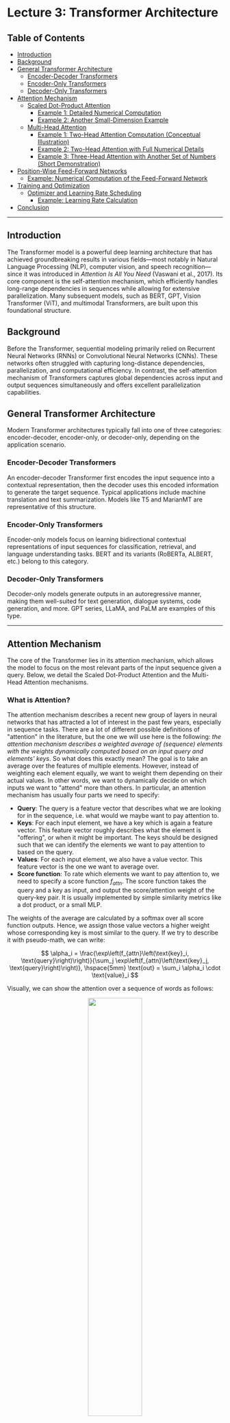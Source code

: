 # Lecture 3: Transformer Architecture

## Table of Contents
- [Introduction](#introduction)
- [Background](#background)
- [General Transformer Architecture](#general-transformer-architecture)
  - [Encoder-Decoder Transformers](#encoder-decoder-transformers)
  - [Encoder-Only Transformers](#encoder-only-transformers)
  - [Decoder-Only Transformers](#decoder-only-transformers)
- [Attention Mechanism](#attention-mechanism)
  - [Scaled Dot-Product Attention](#scaled-dot-product-attention)
    - [Example 1: Detailed Numerical Computation](#example-1-detailed-numerical-computation)
    - [Example 2: Another Small-Dimension Example](#example-2-another-small-dimension-example)
  - [Multi-Head Attention](#multi-head-attention)
    - [Example 1: Two-Head Attention Computation (Conceptual Illustration)](#example-1-two-head-attention-computation-conceptual-illustration)
    - [Example 2: Two-Head Attention with Full Numerical Details](#example-2-two-head-attention-with-full-numerical-details)
    - [Example 3: Three-Head Attention with Another Set of Numbers (Short Demonstration)](#example-3-three-head-attention-with-another-set-of-numbers-short-demonstration)
- [Position-Wise Feed-Forward Networks](#position-wise-feed-forward-networks)
  - [Example: Numerical Computation of the Feed-Forward Network](#example-numerical-computation-of-the-feed-forward-network)
- [Training and Optimization](#training-and-optimization)
  - [Optimizer and Learning Rate Scheduling](#optimizer-and-learning-rate-scheduling)
    - [Example: Learning Rate Calculation](#example-learning-rate-calculation)
- [Conclusion](#conclusion)

---

## Introduction
The Transformer model is a powerful deep learning architecture that has achieved groundbreaking results in various fields—most notably in Natural Language Processing (NLP), computer vision, and speech recognition—since it was introduced in *Attention Is All You Need* (Vaswani et al., 2017). Its core component is the self-attention mechanism, which efficiently handles long-range dependencies in sequences while allowing for extensive parallelization. Many subsequent models, such as BERT, GPT, Vision Transformer (ViT), and multimodal Transformers, are built upon this foundational structure.

## Background
Before the Transformer, sequential modeling primarily relied on Recurrent Neural Networks (RNNs) or Convolutional Neural Networks (CNNs). These networks often struggled with capturing long-distance dependencies, parallelization, and computational efficiency. In contrast, the self-attention mechanism of Transformers captures global dependencies across input and output sequences simultaneously and offers excellent parallelization capabilities.

## General Transformer Architecture
Modern Transformer architectures typically fall into one of three categories: encoder-decoder, encoder-only, or decoder-only, depending on the application scenario.

### Encoder-Decoder Transformers
An encoder-decoder Transformer first encodes the input sequence into a contextual representation, then the decoder uses this encoded information to generate the target sequence. Typical applications include machine translation and text summarization. Models like T5 and MarianMT are representative of this structure.

### Encoder-Only Transformers
Encoder-only models focus on learning bidirectional contextual representations of input sequences for classification, retrieval, and language understanding tasks. BERT and its variants (RoBERTa, ALBERT, etc.) belong to this category.

### Decoder-Only Transformers
Decoder-only models generate outputs in an autoregressive manner, making them well-suited for text generation, dialogue systems, code generation, and more. GPT series, LLaMA, and PaLM are examples of this type.

---

## Attention Mechanism
The core of the Transformer lies in its attention mechanism, which allows the model to focus on the most relevant parts of the input sequence given a query. Below, we detail the Scaled Dot-Product Attention and the Multi-Head Attention mechanisms.

### What is Attention?

The attention mechanism describes a recent new group of layers in neural networks that has attracted a lot of interest in the past few years, especially in sequence tasks. There are a lot of different possible definitions of "attention" in the literature, but the one we will use here is the following: _the attention mechanism describes a weighted average of (sequence) elements with the weights dynamically computed based on an input query and elements' keys_. So what does this exactly mean? The goal is to take an average over the features of multiple elements. However, instead of weighting each element equally, we want to weight them depending on their actual values. In other words, we want to dynamically decide on which inputs we want to "attend" more than others. In particular, an attention mechanism has usually four parts we need to specify:

* **Query**: The query is a feature vector that describes what we are looking for in the sequence, i.e. what would we maybe want to pay attention to.
* **Keys**: For each input element, we have a key which is again a feature vector. This feature vector roughly describes what the element is "offering", or when it might be important. The keys should be designed such that we can identify the elements we want to pay attention to based on the query.
* **Values**: For each input element, we also have a value vector. This feature vector is the one we want to average over.
* **Score function**: To rate which elements we want to pay attention to, we need to specify a score function $f_{attn}$. The score function takes the query and a key as input, and output the score/attention weight of the query-key pair. It is usually implemented by simple similarity metrics like a dot product, or a small MLP.


The weights of the average are calculated by a softmax over all score function outputs. Hence, we assign those value vectors a higher weight whose corresponding key is most similar to the query. If we try to describe it with pseudo-math, we can write: 

$$
\alpha_i = \frac{\exp\left(f_{attn}\left(\text{key}_i, \text{query}\right)\right)}{\sum_j \exp\left(f_{attn}\left(\text{key}_j, \text{query}\right)\right)}, \hspace{5mm} \text{out} = \sum_i \alpha_i \cdot \text{value}_i
$$

Visually, we can show the attention over a sequence of words as follows:

<div style="text-align: center;">
  <img src="./Course/attention_example.svg" width="50%">
  <p style="margin-top: 10px;">Attention Example</p>
</div>

For every word, we have one key and one value vector. The query is compared to all keys with a score function (in this case the dot product) to determine the weights. The softmax is not visualized for simplicity. Finally, the value vectors of all words are averaged using the attention weights.

Most attention mechanisms differ in terms of what queries they use, how the key and value vectors are defined, and what score function is used. The attention applied inside the Transformer architecture is called **self-attention**. In self-attention, each sequence element provides a key, value, and query. For each element, we perform an attention layer where based on its query, we check the similarity of the all sequence elements' keys, and returned a different, averaged value vector for each element. We will now go into a bit more detail by first looking at the specific implementation of the attention mechanism which is in the Transformer case the scaled dot product attention.

### Scaled Dot-Product Attention
Given a query matrix $Q$, key matrix $K$, and value matrix $V$, the attention formula is:

$$
\text{Attention}(Q, K, V) = \text{softmax}\Bigl( \frac{QK^T}{\sqrt{d_k}} \Bigr)V
$$

where $d_k$ is the dimensionality of the key vectors (often the same as the query dimensionality). 
Every row of $Q$ corresponds a token's embedding.

#### Example 1: Detailed Numerical Computation
Suppose we have the following matrices (small dimensions chosen for illustrative purposes):

$$
Q = \begin{bmatrix}
1 & 0 \\
0 & 1 \\
1 & 1
\end{bmatrix}, \quad
K = \begin{bmatrix}
1 & 1 \\
0 & 1 \\
1 & 0
\end{bmatrix}, \quad
V = \begin{bmatrix}
0 & 2 \\
1 & 1 \\
2 & 0
\end{bmatrix}
$$

1. **Compute $QK^T$**  
   According to the example setup:

   $$
   QK^T = \begin{bmatrix}
   1 & 1 & 1 \\
   0 & 1 & 0 \\
   1 & 2 & 1
   \end{bmatrix}
   $$

2. **Scale by $\sqrt{d_k}$**  
   Here, $d_k = 2$. Thus, $\sqrt{2} \approx 1.41$. So,

   $$
   \frac{QK^T}{\sqrt{2}} \approx
   \begin{bmatrix}
   0.71 & 0.71 & 0.71 \\
   0    & 0.71 & 0    \\
   0.71 & 1.41 & 0.71
   \end{bmatrix}
   $$

3. **Apply softmax row-wise**  
   The softmax of a vector $x$ is given by
   $$
   \text{softmax}(x_i) = \frac{e^{x_i}}{\sum_j e^{x_j}}.
   $$
   Let's calculate this row by row:

   - Row 1: $[0.71, 0.71, 0.71]$  
     For each element:
     * Calculate $e^{0.71} \approx 2.034$ for all three numbers
     * Sum of exponentials: $2.034 + 2.034 + 2.034 \approx 6.102$
     * Each softmax value: $\frac{2.034}{6.102} \approx 0.333$
     * Final result: $[0.333, 0.333, 0.333]$

   - Row 2: $[0, 0.71, 0]$  
     * Calculate exponentials:
       * $e^0 = 1$
       * $e^{0.71} \approx 2.034$
       * $e^0 = 1$
     * Sum of exponentials: $1 + 2.034 + 1 \approx 4.034$
     * Softmax values:
       * $\frac{1}{4.034} \approx 0.248$
       * $\frac{2.034}{4.034} \approx 0.504$
       * $\frac{1}{4.034} \approx 0.248$
     * Final result: $[0.248, 0.504, 0.248]$ ≈ $[0.25, 0.50, 0.25]$

   - Row 3: $[0.71, 1.41, 0.71]$  
     * Calculate exponentials:
       * $e^{0.71} \approx 2.034$
       * $e^{1.41} \approx 4.096$
       * $e^{0.71} \approx 2.034$
     * Sum of exponentials: $2.034 + 4.096 + 2.034 \approx 8.164$
     * Softmax values:
       * $\frac{2.034}{8.164} \approx 0.249$
       * $\frac{4.096}{8.164} \approx 0.502$
       * $\frac{2.034}{8.164} \approx 0.249$
     * Final result: $[0.249, 0.502, 0.249]$ ≈ $[0.25, 0.50, 0.25]$

   The final softmax matrix $\alpha$ is:
   $$
   \alpha = \begin{bmatrix}
   0.33 & 0.33 & 0.33 \\
   0.25 & 0.50 & 0.25 \\
   0.25 & 0.50 & 0.25
   \end{bmatrix}
   $$

   Key observations about the softmax results:
   1. All output values are between 0 and 1
   2. Each row sums to 1
   3. Equal input values (Row 1) result in equal output probabilities
   4. Larger input values receive larger output probabilities (middle values in Rows 2 and 3)

   (slight rounding applied).

4. **Multiply by $V$**  

   $$
   \text{Attention}(Q, K, V) = \alpha V.
   $$
   - Row 1 weights $[0.33, 0.33, 0.33]$ on $V$:
     
     $$
     0.33 \times [0,2] + 0.33 \times [1,1] + 0.33 \times [2,0]
     = [0 + 0.33 + 0.66,\; 0.66 + 0.33 + 0]
     \approx [0.99,\; 0.99].
     $$

   - Row 2 weights $[0.25, 0.50, 0.25]$:
     
     $$
     0.25 \times [0,2] + 0.50 \times [1,1] + 0.25 \times [2,0]
     = [0,\;0.5] + [0.5,\;0.5] + [0.5,\;0]
     = [1.0,\;1.0].
     $$

   - Row 3 weights $[0.25, 0.50, 0.25]$:
     
     $$
     0.25 \times [0,2] + 0.50 \times [1,1] + 0.25 \times [2,0]
     = [0,\;0.5] + [0.5,\;0.5] + [0.5,\;0]
     = [1.0,\;1.0].
     $$

   **Final Output**:

   $$
   \begin{bmatrix}
   0.99 & 0.99 \\
   1.00 & 1.00 \\
   1.00 & 1.00
   \end{bmatrix}
   $$

   (rounded values).

---

#### Example 2: Another Small-Dimension Example
Let us consider an even smaller example:

$$
Q = \begin{bmatrix}
1 & 1
\end{bmatrix}, \quad
K = \begin{bmatrix}
1 & 0 \\
0 & 1
\end{bmatrix}, \quad
V = \begin{bmatrix}
2 & 3 \\
4 & 1
\end{bmatrix}.
$$

Here, $Q$ is $1 \times 2$, $K$ is $2 \times 2$, and $V$ is $2 \times 2$.

1. **Compute $QK^T$**  
   Since $K$ is a square matrix, $K^T = K$:

   $$
   QK^T = QK =
   \begin{bmatrix}
   1 & 1
   \end{bmatrix}
   \begin{bmatrix}
   1 & 0 \\
   0 & 1
   \end{bmatrix}
   =
   \begin{bmatrix}
   1 & 1
   \end{bmatrix}.
   $$

2. **Scale by $\sqrt{d_k}$**  
   $d_k = 2$. Thus, $\frac{1}{\sqrt{2}} \approx \frac{1}{1.41} \approx 0.71$. So

   $$
   \frac{[1,\;1]}{1.41} \approx [0.71,\;0.71].
   $$

3. **Softmax**  
   $[0.71, 0.71]$ has equal values, so the softmax is $[0.5, 0.5]$.

4. **Multiply by $V$**  

   $$
   [0.5,\;0.5]
   \begin{bmatrix}
   2 & 3 \\
   4 & 1
   \end{bmatrix}
   =
   0.5 \times [2,3] + 0.5 \times [4,1]
   =
   [1,1.5] + [2,0.5]
   =
   [3,2].
   $$

**Final Output**: $[3,\;2]$.

---

### Multi-Head Attention
Multi-head attention projects $Q, K, V$ into multiple subspaces and performs several parallel scaled dot-product attentions (referred to as "heads"). These are concatenated, then transformed via a final linear projection:

$$
\text{MultiHead}(Q, K, V) = \text{Concat}(\text{head}_1, \ldots, \text{head}_h) W^O,
$$

where each head is computed as:

$$
\text{head}_i = \text{Attention}(Q W_i^Q, K W_i^K, V W_i^V).
$$

Below are multiple examples illustrating how multi-head attention calculations are performed, with increasingly detailed numeric demonstrations.

#### Example 1: Two-Head Attention Computation (Conceptual Illustration)
Let us assume we have a 2-head setup ($h = 2$), each head operating on half the dimension of $Q, K, V$. For instance, if the original dimension is 4, each head dimension could be 2.

- **Step 1**: Linear transformations and splitting  

  $$
  Q W^Q \rightarrow [Q_1,\ Q_2], \quad
  K W^K \rightarrow [K_1,\ K_2], \quad
  V W^V \rightarrow [V_1,\ V_2].
  $$

  Here, $[Q_1,\ Q_2]$ means we split the transformed $Q$ along its last dimension into two sub-matrices (head 1 and head 2).

- **Step 2**: Compute scaled dot-product attention for each head  

  $$
  \text{head}_1 = \text{Attention}(Q_1, K_1, V_1), \quad
  \text{head}_2 = \text{Attention}(Q_2, K_2, V_2).
  $$

  Suppose after computation:

  $$
  \text{head}_1 = \begin{bmatrix}
  h_{11} & h_{12} \\
  h_{21} & h_{22} \\
  h_{31} & h_{32}
  \end{bmatrix}, \quad
  \text{head}_2 = \begin{bmatrix}
  g_{11} & g_{12} \\
  g_{21} & g_{22} \\
  g_{31} & g_{32}
  \end{bmatrix}.
  $$

- **Step 3**: Concatenate and apply final linear transform  
  Concatenating the heads yields a $3 \times 4$ matrix (if each head is $3 \times 2$):

  $$
  \text{Concat}(\text{head}_1, \text{head}_2) =
  \begin{bmatrix}
  h_{11} & h_{12} & g_{11} & g_{12} \\
  h_{21} & h_{22} & g_{21} & g_{22} \\
  h_{31} & h_{32} & g_{31} & g_{32}
  \end{bmatrix}.
  $$

  We then multiply by $W^O$ (e.g., a $4 \times 4$ matrix) to get the final multi-head attention output.

> *Note*: Actual numeric computation requires specifying all projection matrices $W_i^Q, W_i^K, W_i^V, W^O$ and the input $Q, K, V$. Below, we provide more concrete numeric examples.

---

#### Example 2: Two-Head Attention with Full Numerical Details
In this example, we will provide explicit numbers for a 2-head setup. We will assume each of $Q, K, V$ has shape $(3,4)$: there are 3 “tokens” (or time steps), each with a hidden size of 4. We split that hidden size into 2 heads, each with size 2.

**Step 0: Define inputs and parameters**  
Let

$$
Q = \begin{bmatrix}
1 & 2 & 1 & 0\\
0 & 1 & 1 & 1\\
1 & 0 & 2 & 1
\end{bmatrix},\quad
K = \begin{bmatrix}
1 & 1 & 0 & 2\\
2 & 1 & 1 & 0\\
0 & 1 & 1 & 1
\end{bmatrix},\quad
V = \begin{bmatrix}
1 & 1 & 0 & 0\\
0 & 2 & 1 & 1\\
1 & 1 & 2 & 2
\end{bmatrix}.
$$

We also define the projection matrices for the two heads. For simplicity, we assume each projection matrix has shape $(4,2)$ (since we project dimension 4 down to dimension 2), and $W^O$ will have shape $(4,4)$ to map the concatenated result $(3,4)$ back to $(3,4)$.

Let’s define:

$$
W^Q_1 = \begin{bmatrix}
1 & 0\\
0 & 1\\
1 & 0\\
0 & 1
\end{bmatrix}, \quad
W^K_1 = \begin{bmatrix}
1 & 0\\
0 & 1\\
0 & 1\\
1 & 0
\end{bmatrix}, \quad
W^V_1 = \begin{bmatrix}
1 & 0\\
0 & 1\\
1 & 0\\
0 & 1
\end{bmatrix},
$$

$$
W^Q_2 = \begin{bmatrix}
0 & 1\\
1 & 0\\
1 & 1\\
0 & 0
\end{bmatrix}, \quad
W^K_2 = \begin{bmatrix}
0 & 1\\
1 & 0\\
1 & 0\\
1 & 1
\end{bmatrix}, \quad
W^V_2 = \begin{bmatrix}
0 & 1\\
1 & 1\\
0 & 1\\
1 & 0
\end{bmatrix}.
$$

And let:

$$
W^O = \begin{bmatrix}
1 & 0 & 0 & 1\\
0 & 1 & 1 & 0\\
1 & 0 & 1 & 0\\
0 & 1 & 0 & 1
\end{bmatrix}.
$$

We will go step by step.

---

**Step 1: Compute $Q_1, K_1, V_1$ for Head 1**  

$$
Q_1 = Q \times W^Q_1,\quad
K_1 = K \times W^K_1,\quad
V_1 = V \times W^V_1.
$$

- $Q_1 = Q W^Q_1$.  
  Each row of $Q$ is multiplied by $W^Q_1$:

  $$
  Q = \begin{bmatrix}
  1 & 2 & 1 & 0\\
  0 & 1 & 1 & 1\\
  1 & 0 & 2 & 1
  \end{bmatrix},
  \quad
  W^Q_1 = \begin{bmatrix}
  1 & 0\\
  0 & 1\\
  1 & 0\\
  0 & 1
  \end{bmatrix}.
  $$

  - Row 1 of $Q$: $[1,2,1,0]$

    $$
    [1,2,1,0]
    \begin{bmatrix}
    1 & 0\\
    0 & 1\\
    1 & 0\\
    0 & 1
    \end{bmatrix}
    =
    [1*1 + 2*0 + 1*1 + 0*0,\; 1*0 + 2*1 + 1*0 + 0*1]
    =
    [1+0+1,\;0+2+0] = [2,\;2].
    $$

  - Row 2: $[0,1,1,1]$

    $$
    [0,1,1,1]
    \begin{bmatrix}
    1 & 0\\
    0 & 1\\
    1 & 0\\
    0 & 1
    \end{bmatrix}
    =
    [0+0+1,\;0+1+1] = [1,\;2].
    $$

  - Row 3: $[1,0,2,1]$

    $$
    [1,0,2,1]
    \begin{bmatrix}
    1 & 0\\
    0 & 1\\
    1 & 0\\
    0 & 1
    \end{bmatrix}
    =
    [1+0+2,\;0+0+1] = [3,\;1].
    $$

  Thus,

  $$
  Q_1 = \begin{bmatrix}
  2 & 2\\
  1 & 2\\
  3 & 1
  \end{bmatrix}.
  $$

- $K_1 = K W^K_1$.  

  $$
  K = \begin{bmatrix}
  1 & 1 & 0 & 2\\
  2 & 1 & 1 & 0\\
  0 & 1 & 1 & 1
  \end{bmatrix},\quad
  W^K_1 = \begin{bmatrix}
  1 & 0\\
  0 & 1\\
  0 & 1\\
  1 & 0
  \end{bmatrix}.
  $$

  - Row 1: $[1,1,0,2]$

    $$
    [1,1,0,2]
    \times
    \begin{bmatrix}
    1 & 0\\
    0 & 1\\
    0 & 1\\
    1 & 0
    \end{bmatrix}
    =
    [1*1 +1*0+0*0+2*1,\;1*0+1*1+0*1+2*0]
    =
    [1 + 2,\;1]
    =
    [3,\;1].
    $$

  - Row 2: $[2,1,1,0]$

    $$
    [2,1,1,0]
    \times
    \begin{bmatrix}
    1 & 0\\
    0 & 1\\
    0 & 1\\
    1 & 0
    \end{bmatrix}
    =
    [2*1 +1*0+1*0+0*1,\;2*0+1*1+1*1+0*0]
    =
    [2,\;2].
    $$

  - Row 3: $[0,1,1,1]$

    $$
    [0,1,1,1]
    \times
    \begin{bmatrix}
    1 & 0\\
    0 & 1\\
    0 & 1\\
    1 & 0
    \end{bmatrix}
    =
    [0+0+0+1,\;0+1+1+0]
    =
    [1,\;2].
    $$

  So,

  $$
  K_1 = \begin{bmatrix}
  3 & 1\\
  2 & 2\\
  1 & 2
  \end{bmatrix}.
  $$

- $V_1 = V W^V_1$.  

  $$
  V = \begin{bmatrix}
  1 & 1 & 0 & 0\\
  0 & 2 & 1 & 1\\
  1 & 1 & 2 & 2
  \end{bmatrix},\quad
  W^V_1 = \begin{bmatrix}
  1 & 0\\
  0 & 1\\
  1 & 0\\
  0 & 1
  \end{bmatrix}.
  $$

  - Row 1: $[1,1,0,0]$

    $$
    [1,1,0,0] \times
    \begin{bmatrix}
    1 & 0\\
    0 & 1\\
    1 & 0\\
    0 & 1
    \end{bmatrix}
    =
    [1+0,\;0+1] = [1,\;1].
    $$

  - Row 2: $[0,2,1,1]$

    $$
    [0,2,1,1]
    \times
    \begin{bmatrix}
    1 & 0\\
    0 & 1\\
    1 & 0\\
    0 & 1
    \end{bmatrix}
    =
    [0+0+1,\;0+2+1]
    =
    [1,\;3].
    $$

  - Row 3: $[1,1,2,2]$

    $$
    [1,1,2,2]
    \times
    \begin{bmatrix}
    1 & 0\\
    0 & 1\\
    1 & 0\\
    0 & 1
    \end{bmatrix}
    =
    [1+0+2,\;0+1+2] = [3,\;3].
    $$

  Therefore,

  $$
  V_1 = \begin{bmatrix}
  1 & 1\\
  1 & 3\\
  3 & 3
  \end{bmatrix}.
  $$

---

**Step 2: Compute $Q_2, K_2, V_2$ for Head 2**  

$$
Q_2 = Q \times W^Q_2,\quad
K_2 = K \times W^K_2,\quad
V_2 = V \times W^V_2.
$$

- $Q_2 = Q W^Q_2$:

  $$
  W^Q_2 = \begin{bmatrix}
  0 & 1\\
  1 & 0\\
  1 & 1\\
  0 & 0
  \end{bmatrix}.
  $$

  - Row 1 $[1,2,1,0]$:

    $$
    [1,2,1,0]
    \times
    \begin{bmatrix}
    0 & 1\\
    1 & 0\\
    1 & 1\\
    0 & 0
    \end{bmatrix}
    =
    [1*0+2*1+1*1+0*0,\; 1*1+2*0+1*1+0*0]
    =
    [2+1,\;1+1] = [3,\;2].
    $$

  - Row 2 $[0,1,1,1]$:

    $$
    [0,1,1,1]
    \times
    \begin{bmatrix}
    0 & 1\\
    1 & 0\\
    1 & 1\\
    0 & 0
    \end{bmatrix}
    =
    [0+1+1,\;0+0+1] = [2,\;1].
    $$

  - Row 3 $[1,0,2,1]$:

    $$
    [1,0,2,1]
    \times
    \begin{bmatrix}
    0 & 1\\
    1 & 0\\
    1 & 1\\
    0 & 0
    \end{bmatrix}
    =
    [1*0+0*1+2*1+1*0,\;1*1+0*0+2*1+1*0]
    =
    [2,\;1+2] = [2,\;3].
    $$

  Hence,

  $$
  Q_2 = \begin{bmatrix}
  3 & 2\\
  2 & 1\\
  2 & 3
  \end{bmatrix}.
  $$

- $K_2 = K W^K_2$:

  $$
  W^K_2 = \begin{bmatrix}
  0 & 1\\
  1 & 0\\
  1 & 0\\
  1 & 1
  \end{bmatrix}.
  $$

  - Row 1 $[1,1,0,2]$:

    $$
    [1,1,0,2] \times
    \begin{bmatrix}
    0 & 1\\
    1 & 0\\
    1 & 0\\
    1 & 1
    \end{bmatrix}
    =
    [1*0+1*1+0*1+2*1,\; 1*1+1*0+0*0+2*1]
    =
    [1+2,\;1+2] = [3,\;3].
    $$

  - Row 2 $[2,1,1,0]$:

    $$
    [2,1,1,0] \times
    \begin{bmatrix}
    0 & 1\\
    1 & 0\\
    1 & 0\\
    1 & 1
    \end{bmatrix}
    =
    [2*0+1*1+1*1+0*1,\;2*1+1*0+1*0+0*1]
    =
    [1+1,\;2] = [2,\;2].
    $$

  - Row 3 $[0,1,1,1]$:

    $$
    [0,1,1,1] \times
    \begin{bmatrix}
    0 & 1\\
    1 & 0\\
    1 & 0\\
    1 & 1
    \end{bmatrix}
    =
    [0+1+1+1,\;0+0+0+1] = [3,\;1].
    $$

  So,

  $$
  K_2 = \begin{bmatrix}
  3 & 3\\
  2 & 2\\
  3 & 1
  \end{bmatrix}.
  $$

- $V_2 = V W^V_2$:

  $$
  W^V_2 = \begin{bmatrix}
  0 & 1\\
  1 & 1\\
  0 & 1\\
  1 & 0
  \end{bmatrix}.
  $$

  - Row 1 $[1,1,0,0]$:

    $$
    [1,1,0,0] \times
    \begin{bmatrix}
    0 & 1\\
    1 & 1\\
    0 & 1\\
    1 & 0
    \end{bmatrix}
    =
    [1*0+1*1+0*0+0*1,\;1*1+1*1+0*1+0*0]
    =
    [1,\;2].
    $$

  - Row 2 $[0,2,1,1]$:

    $$
    [0,2,1,1] \times
    \begin{bmatrix}
    0 & 1\\
    1 & 1\\
    0 & 1\\
    1 & 0
    \end{bmatrix}
    =
    [0+2*1+1*0+1*1,\;0+2*1+1*1+1*0]
    =
    [2+1,\;2+1]
    =
    [3,\;3].
    $$

  - Row 3 $[1,1,2,2]$:

    $$
    [1,1,2,2] \times
    \begin{bmatrix}
    0 & 1\\
    1 & 1\\
    0 & 1\\
    1 & 0
    \end{bmatrix}
    =
    [1*0+1*1+2*0+2*1,\;1*1+1*1+2*1+2*0]
    =
    [1+2,\;1+1+2]
    =
    [3,\;4].
    $$

  Thus,

  $$
  V_2 = \begin{bmatrix}
  1 & 2\\
  3 & 3\\
  3 & 4
  \end{bmatrix}.
  $$

---

**Step 3: Compute each head’s Scaled Dot-Product Attention**  

We now have for head 1:

$$
Q_1 = \begin{bmatrix}2 & 2\\1 & 2\\3 & 1\end{bmatrix},\;
K_1 = \begin{bmatrix}3 & 1\\2 & 2\\1 & 2\end{bmatrix},\;
V_1 = \begin{bmatrix}1 & 1\\1 & 3\\3 & 3\end{bmatrix}.
$$

Similarly for head 2:

$$
Q_2 = \begin{bmatrix}3 & 2\\2 & 1\\2 & 3\end{bmatrix},\;
K_2 = \begin{bmatrix}3 & 3\\2 & 2\\3 & 1\end{bmatrix},\;
V_2 = \begin{bmatrix}1 & 2\\3 & 3\\3 & 4\end{bmatrix}.
$$

Assume each key vector dimension is $d_k = 2$. Hence the scale is $\frac{1}{\sqrt{2}} \approx 0.707$.

- **Head 1**:  
  1. $Q_1 K_1^T$.  

     $K_1^T$ is

     $$
     \begin{bmatrix}
     3 & 2 & 1\\
     1 & 2 & 2
     \end{bmatrix}.
     $$

     $$
     Q_1 K_1^T =
     \begin{bmatrix}
     2 & 2\\
     1 & 2\\
     3 & 1
     \end{bmatrix}
     \times
     \begin{bmatrix}
     3 & 2 & 1\\
     1 & 2 & 2
     \end{bmatrix}
     =
     \begin{bmatrix}
     (2*3 + 2*1) & (2*2 + 2*2) & (2*1 + 2*2) \\
     (1*3 + 2*1) & (1*2 + 2*2) & (1*1 + 2*2) \\
     (3*3 + 1*1) & (3*2 + 1*2) & (3*1 + 1*2)
     \end{bmatrix}.
     $$

     Concretely:
     - Row 1 = $[6+2,\;4+4,\;2+4] = [8,\;8,\;6]$
     - Row 2 = $[3+2,\;2+4,\;1+4] = [5,\;6,\;5]$
     - Row 3 = $[9+1,\;6+2,\;3+2] = [10,\;8,\;5]$

     So,

     $$
     Q_1 K_1^T = \begin{bmatrix}
     8 & 8 & 6\\
     5 & 6 & 5\\
     10 & 8 & 5
     \end{bmatrix}.
     $$

  2. Scale: $\frac{Q_1 K_1^T}{\sqrt{2}}$. Numerically multiply each element by $\approx 0.707$.  

     $$
     \approx
     \begin{bmatrix}
     5.66 & 5.66 & 4.24\\
     3.54 & 4.24 & 3.54\\
     7.07 & 5.66 & 3.54
     \end{bmatrix}.
     $$

  3. Apply softmax row-wise.  
     
     Let’s provide approximate results (after exponentiation and normalization):

     $$
     \alpha_1 \approx
     \begin{bmatrix}
     0.43 & 0.43 & 0.14\\
     0.30 & 0.41 & 0.30\\
     0.67 & 0.24 & 0.09
     \end{bmatrix}.
     $$

  4. Multiply by $V_1$:

     $$
     \text{head}_1 = \alpha_1 \times V_1.
     $$

     Where

     $$
     V_1 = \begin{bmatrix}
     1 & 1\\
     1 & 3\\
     3 & 3
     \end{bmatrix}.
     $$

     - Row 1 of $\alpha_1$: $[0.43, 0.43, 0.14]$

       $$
       = 0.43 \times [1,1] + 0.43 \times [1,3] + 0.14 \times [3,3].
       $$
       Approximating:
       $$
       = [0.43+0.43+0.42,\; 0.43+1.29+0.42]
       = [1.28,\;2.14].
       $$

     - Similarly for rows 2 and 3. Suppose final approximate:

       $$
       \text{head}_1 \approx
       \begin{bmatrix}
       1.28 & 2.14\\
       1.05 & 2.25\\
       1.78 & 2.70
       \end{bmatrix}.
       $$

- **Head 2**:  
  1. $Q_2 K_2^T$.  

     $$
     Q_2 = \begin{bmatrix}
     3 & 2\\
     2 & 1\\
     2 & 3
     \end{bmatrix},\quad
     K_2 = \begin{bmatrix}
     3 & 3\\
     2 & 2\\
     3 & 1
     \end{bmatrix}.
     $$

     Then

     $$
     K_2^T = \begin{bmatrix}
     3 & 2 & 3\\
     3 & 2 & 1
     \end{bmatrix}.
     $$

     Multiply to get $(3 \times 2) \times (2 \times 3) = 3 \times 3$:

     $$
     Q_2 K_2^T = \begin{bmatrix}
     (3*3 +2*3) & (3*2 +2*2) & (3*3+2*1)\\
     (2*3 +1*3) & (2*2 +1*2) & (2*3 +1*1)\\
     (2*3 +3*3) & (2*2 +3*2) & (2*3 +3*1)
     \end{bmatrix}
     =
     \begin{bmatrix}
     9+6 & 6+4 & 9+2\\
     6+3 & 4+2 & 6+1\\
     6+9 & 4+6 & 6+3
     \end{bmatrix}
     =
     \begin{bmatrix}
     15 & 10 & 11\\
     9  & 6  & 7\\
     15 & 10 & 9
     \end{bmatrix}.
     $$

  2. Scale: multiply by $1/\sqrt{2} \approx 0.707$:

     $$
     \approx
     \begin{bmatrix}
     10.61 & 7.07 & 7.78\\
     6.36 & 4.24 & 4.95\\
     10.61 & 7.07 & 6.36
     \end{bmatrix}.
     $$

  3. Softmax row-wise (again, approximate):

     $$
     \alpha_2 \approx
     \begin{bmatrix}
     0.46 & 0.24 & 0.30\\
     0.43 & 0.26 & 0.31\\
     0.45 & 0.30 & 0.25
     \end{bmatrix}.
     $$

  4. Multiply by $V_2$:

     $$
     V_2 = \begin{bmatrix}
     1 & 2\\
     3 & 3\\
     3 & 4
     \end{bmatrix}.
     $$

     For row 1 of $\alpha_2$: $[0.46, 0.24, 0.30]$:

     $$
     = 0.46\times[1,2] + 0.24\times[3,3] + 0.30\times[3,4].
     $$
     $$
     \approx [0.46+0.72+0.90,\;0.92+0.72+1.20]
     = [2.08,\;2.84].
     $$

     Similarly compute for rows 2 and 3. Suppose we get:

     $$
     \text{head}_2 \approx
     \begin{bmatrix}
     2.08 & 2.84\\
     1.73 & 2.30\\
     2.40 & 3.10
     \end{bmatrix}.
     $$

---

**Step 4: Concatenate and apply $W^O$**  
We now concatenate $\text{head}_1$ and $\text{head}_2$ horizontally to form a $(3 \times 4)$ matrix:

$$
\text{Concat}(\text{head}_1, \text{head}_2) =
\begin{bmatrix}
1.28 & 2.14 & 2.08 & 2.84 \\
1.05 & 2.25 & 1.73 & 2.30 \\
1.78 & 2.70 & 2.40 & 3.10
\end{bmatrix}.
$$

Finally, multiply by $W^O$ $(4 \times 4)$:

$$
\text{Output} = (\text{Concat}(\text{head}_1, \text{head}_2)) \times W^O.
$$

Where

$$
W^O = \begin{bmatrix}
1 & 0 & 0 & 1\\
0 & 1 & 1 & 0\\
1 & 0 & 1 & 0\\
0 & 1 & 0 & 1
\end{bmatrix}.
$$

We can do a row-by-row multiplication to get the final multi-head attention output (details omitted for brevity).

---

#### Example 3: Three-Head Attention with Another Set of Numbers (Short Demonstration)
For completeness, suppose we wanted $h=3$ heads, each of dimension $\frac{d_{\text{model}}}{3}$. The steps are exactly the same:

1. Project $Q, K, V$ into three subspaces via $W^Q_i, W^K_i, W^V_i$.
2. Perform scaled dot-product attention for each head:  
   $\text{head}_i = \text{Attention}(Q_i, K_i, V_i)$.
3. Concatenate all heads: $\text{Concat}(\text{head}_1, \text{head}_2, \text{head}_3)$.
4. Multiply by $W^O$.

Each numeric calculation is analogous to the 2-head case—just with different shapes (e.g., each head might have dimension 4/3 if the original dimension is 4, which typically would be handled with rounding or a slightly different total dimension). The procedure remains identical in principle.

---

## Position-Wise Feed-Forward Networks
Each layer in a Transformer includes a position-wise feed-forward network (FFN) that applies a linear transformation and activation to each position independently:

$$
\text{FFN}(x) = \max(0,\; xW_1 + b_1)\, W_2 + b_2,
$$

where $\max(0, \cdot)$ is the ReLU activation function.

### Example: Numerical Computation of the Feed-Forward Network
Let

$$
x = \begin{bmatrix}
1 & 0 \\
0 & 1 \\
1 & 1
\end{bmatrix},\quad
W_1 = \begin{bmatrix}
1 & 1 \\
0 & 1
\end{bmatrix},\quad
b_1 = \begin{bmatrix}
0 & 1
\end{bmatrix},\quad
W_2 = \begin{bmatrix}
1 & 0 \\
2 & 1
\end{bmatrix},\quad
b_2 = \begin{bmatrix}
1 & -1
\end{bmatrix}.
$$

1. **Compute $xW_1 + b_1$**  
   - Row 1: $[1, 0]$

     $$
     [1, 0]
     \begin{bmatrix} 1 & 1 \\ 0 & 1 \end{bmatrix}
     = [1, 1],
     $$

     then add $[0, 1]$ to get $[1, 2]$.

   - Row 2: $[0, 1]$

     $$
     [0,1]\times
     \begin{bmatrix}1 & 1\\0 & 1\end{bmatrix}
     = [0, 1],
     $$

     plus $[0, 1]$ = $[0, 2]$.

   - Row 3: $[1,1]$

     $$
     [1,1]\times
     \begin{bmatrix}1 & 1\\0 & 1\end{bmatrix}
     = [1, 2],
     $$

     plus $[0, 1]$ = $[1, 3]$.

   So

   $$
   X_1 =
   \begin{bmatrix}
   1 & 2\\
   0 & 2\\
   1 & 3
   \end{bmatrix}.
   $$

2. **ReLU activation**  
   $\max(0, X_1)$ leaves nonnegative elements unchanged. All entries are already $\ge0$, so

   $$
   \text{ReLU}(X_1) = X_1.
   $$

3. **Multiply by $W_2$ and add $b_2$**  

   $$
   W_2 =
   \begin{bmatrix}
   1 & 0\\
   2 & 1
   \end{bmatrix},\quad
   b_2 = [1, -1].
   $$
   
   $$
   X_2 = X_1 W_2.
   $$

   - Row 1 of $X_1$: $[1,2]$

     $$
     [1,2]
     \begin{bmatrix}
     1\\2
     \end{bmatrix}
     = 1*1 +2*2=5, \quad
     [1,2]
     \begin{bmatrix}
     0\\1
     \end{bmatrix}
     = 0 +2=2.
     $$
     So $[5,2]$.

   - Row 2: $[0,2]$

     $$
     [0,2]
     \begin{bmatrix}1\\2\end{bmatrix}=4,\quad
     [0,2]
     \begin{bmatrix}0\\1\end{bmatrix}=2.
     $$

   - Row 3: $[1,3]$

     $$
     [1,3]\begin{bmatrix}1\\2\end{bmatrix}=1+6=7,\quad
     [1,3]\begin{bmatrix}0\\1\end{bmatrix}=0+3=3.
     $$

   Thus

   $$
   X_2 = \begin{bmatrix}
   5 & 2\\
   4 & 2\\
   7 & 3
   \end{bmatrix}.
   $$

   Add $b_2=[1,-1]$:

   $$
   X_2 + b_2 =
   \begin{bmatrix}
   6 & 1\\
   5 & 1\\
   8 & 2
   \end{bmatrix}.
   $$

**Final Output**:

$$
\begin{bmatrix}
6 & 1\\
5 & 1\\
8 & 2
\end{bmatrix}.
$$

---

## Training and Optimization

### Optimizer and Learning Rate Scheduling
Transformers commonly use Adam or AdamW, combined with a piecewise learning rate scheduling strategy:

$$
l_{\text{rate}} = d_{\text{model}}^{-0.5}
\cdot
\min\bigl(\text{step}_\text{num}^{-0.5},\;
\text{step}_\text{num}\times \text{warmup}_\text{steps}^{-1.5}\bigr),
$$

where:
- $d_{\text{model}}$ is the hidden dimension.
- $\text{step}_\text{num}$ is the current training step.
- $\text{warmup}_\text{steps}$ is the number of warmup steps.

---

## Conclusion
The Transformer architecture has become a foundational model in modern deep learning, showing remarkable performance in NLP, computer vision, and multimodal applications. Its ability to capture long-range dependencies, combined with high parallelizability and scalability, has inspired a diverse range of research directions and practical systems. Ongoing work continues to explore ways to improve Transformer efficiency, adapt it to new scenarios, and enhance model interpretability.

---

Paper Reading: [Attention Is All You Need](https://arxiv.org/pdf/1706.03762)